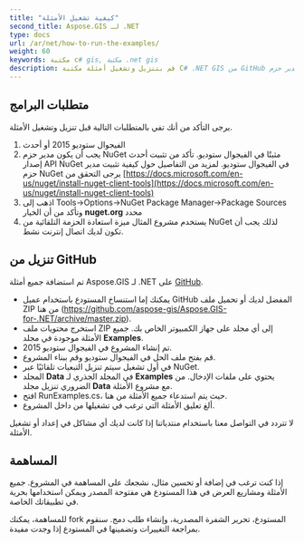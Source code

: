 ```yaml
---
title: "كيفية تشغيل الأمثلة"
second_title: Aspose.GIS لـ .NET
type: docs
url: /ar/net/how-to-run-the-examples/
weight: 60
keywords: مكتبة c# gis, مكتبة .net gis
description: قم بتنزيل وتشغيل أمثلة مكتبة C# .NET GIS من GitHub باستخدام مدير حزم NuGet في الفيجوال ستوديو.
---
```


## **متطلبات البرامج**
يرجى التأكد من أنك تفي بالمتطلبات التالية قبل تنزيل وتشغيل الأمثلة.

1. الفيجوال ستوديو 2015 أو أحدث
1. يجب أن يكون مدير حزم NuGet مثبتًا في الفيجوال ستوديو. تأكد من تثبيت أحدث إصدار API NuGet في الفيجوال ستوديو. لمزيد من التفاصيل حول كيفية تثبيت مدير حزم NuGet يرجى التحقق من [https://docs.microsoft.com/en-us/nuget/install-nuget-client-tools](https://docs.microsoft.com/en-us/nuget/install-nuget-client-tools)
1. اذهب إلى Tools->Options->NuGet Package Manager->Package Sources وتأكد من أن الخيار **nuget.org** محدد
1. يستخدم مشروع المثال ميزة استعادة الحزمة التلقائية من NuGet لذلك يجب أن تكون لديك اتصال إنترنت نشط.

## **تنزيل من GitHub**
تم استضافة جميع أمثلة Aspose.GIS لـ .NET على [GitHub](https://github.com/aspose-GIS/Aspose.GIS-for-.NET).

- يمكنك إما استنساخ المستودع باستخدام عميل GitHub المفضل لديك أو تحميل ملف ZIP من هنا (https://github.com/aspose-gis/Aspose.GIS-for-.NET/archive/master.zip).
- استخرج محتويات ملف ZIP إلى أي مجلد على جهاز الكمبيوتر الخاص بك. جميع الأمثلة موجودة في مجلد **Examples**.
- تم إنشاء المشروع في الفيجوال ستوديو 2015.
- قم بفتح ملف الحل في الفيجوال ستوديو وقم ببناء المشروع.
- في أول تشغيل سيتم تنزيل التبعيات تلقائيًا عبر NuGet.
- المجلد **Data** في المجلد الجذري لـ **Examples** يحتوي على ملفات الإدخال. من الضروري تنزيل مجلد **Data** مع مشروع الأمثلة.
- افتح RunExamples.cs، حيث يتم استدعاء جميع الأمثلة من هنا.
- ألغ تعليق الأمثلة التي ترغب في تشغيلها من داخل المشروع.

لا تتردد في التواصل معنا باستخدام منتدياتنا إذا كانت لديك أي مشاكل في إعداد أو تشغيل الأمثلة.

## **المساهمة**
إذا كنت ترغب في إضافة أو تحسين مثال، نشجعك على المساهمة في المشروع. جميع الأمثلة ومشاريع العرض في هذا المستودع هي مفتوحة المصدر ويمكن استخدامها بحرية في تطبيقاتك الخاصة.

للمساهمة، يمكنك fork المستودع، تحرير الشفرة المصدرية، وإنشاء طلب دمج. سنقوم بمراجعة التغييرات وتضمينها في المستودع إذا وجدت مفيدة.
